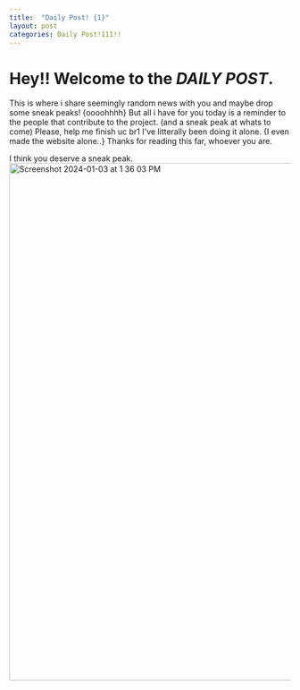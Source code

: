 ```yaml
---
title:  "Daily Post! {1}"
layout: post
categories: Daily Post!111!!
---
```

# Hey!! Welcome to the ***DAILY POST***.
This is where i share seemingly random news with you and maybe drop some sneak peaks! {oooohhhh}
But all i have for you today is a reminder to the people that contribute to the project. (and a sneak peak at whats to come)
Please, help me finish uc br1
I've litterally been doing it alone. {I even made the website alone..}
Thanks for reading this far, whoever you are.










I think you deserve a sneak peak.
<img width="925" alt="Screenshot 2024-01-03 at 1 36 03 PM" src="https://github.com/Reed-group/home/assets/77684463/d2a13cc4-44a1-493d-b292-44a7162f342d">
